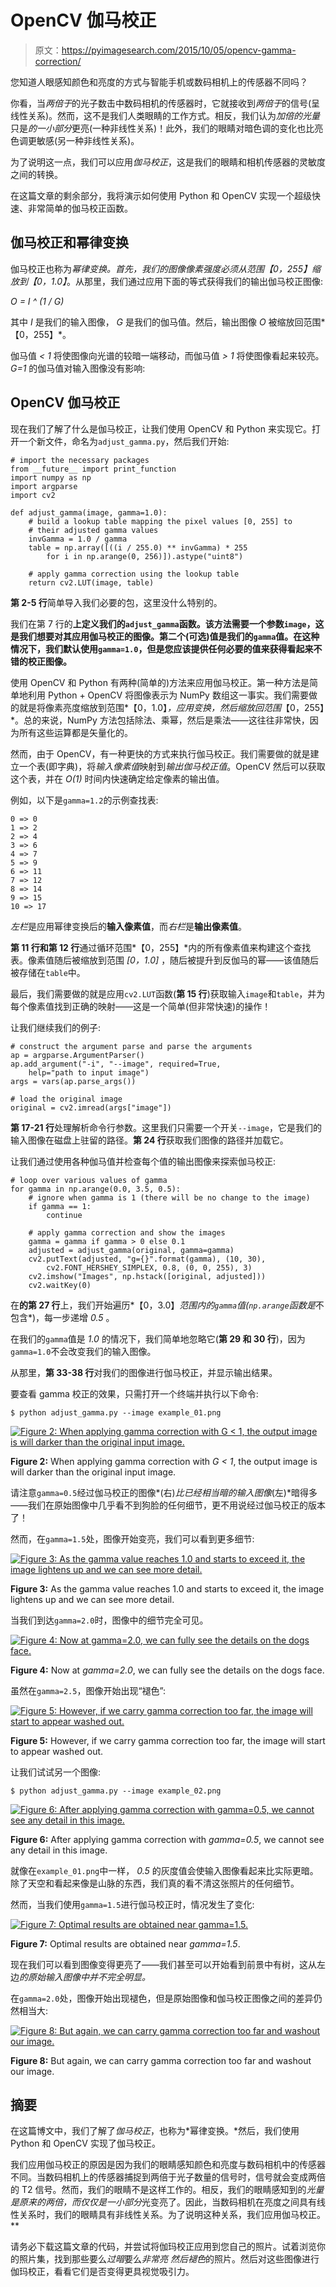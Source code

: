 # OpenCV 伽马校正

> 原文：<https://pyimagesearch.com/2015/10/05/opencv-gamma-correction/>

您知道人眼感知颜色和亮度的方式与智能手机或数码相机上的传感器不同吗？

你看，当*两倍于*的光子数击中数码相机的传感器时，它就接收到*两倍于*的信号(呈线性关系)。然而，这不是我们人类眼睛的工作方式。相反，我们认为*加倍的光量*只是*的一小部分*更亮(一种非线性关系)！此外，我们的眼睛对暗色调的变化也比亮色调更敏感(另一种非线性关系)。

为了说明这一点，我们可以应用*伽马校正*，这是我们的眼睛和相机传感器的灵敏度之间的转换。

在这篇文章的剩余部分，我将演示如何使用 Python 和 OpenCV 实现一个超级快速、非常简单的伽马校正函数。

## 伽马校正和幂律变换

伽马校正也称为*幂律变换。*首先，我们的图像像素强度必须从范围*【0，255】*缩放到*【0，1.0】*。从那里，我们通过应用下面的等式获得我们的输出伽马校正图像:

*O = I ^ (1 / G)*

其中 *I* 是我们的输入图像， *G* 是我们的伽马值。然后，输出图像 *O* 被缩放回范围*【0，255】*。

伽马值 *< 1* 将使图像向光谱的较暗一端移动，而伽马值 *> 1* 将使图像看起来较亮。 *G=1* 的伽马值对输入图像没有影响:

## OpenCV 伽马校正

现在我们了解了什么是伽马校正，让我们使用 OpenCV 和 Python 来实现它。打开一个新文件，命名为`adjust_gamma.py`，然后我们开始:

```
# import the necessary packages
from __future__ import print_function
import numpy as np
import argparse
import cv2

def adjust_gamma(image, gamma=1.0):
	# build a lookup table mapping the pixel values [0, 255] to
	# their adjusted gamma values
	invGamma = 1.0 / gamma
	table = np.array([((i / 255.0) ** invGamma) * 255
		for i in np.arange(0, 256)]).astype("uint8")

	# apply gamma correction using the lookup table
	return cv2.LUT(image, table)

```

**第 2-5 行**简单导入我们必要的包，这里没什么特别的。

我们在第 7 行的**上定义我们的`adjust_gamma`函数。该方法需要一个参数`image`，这是我们想要对其应用伽马校正的图像。第二个(可选)值是我们的`gamma`值。在这种情况下，我们默认使用`gamma=1.0`，但是您应该提供任何必要的值来获得看起来不错的校正图像。**

使用 OpenCV 和 Python 有两种(简单的)方法来应用伽马校正。第一种方法是简单地利用 Python + OpenCV 将图像表示为 NumPy 数组这一事实。我们需要做的就是将像素亮度缩放到范围*【0，1.0】*，应用变换，然后缩放回范围*【0，255】*。总的来说，NumPy 方法包括除法、乘幂，然后是乘法——这往往非常快，因为所有这些运算都是矢量化的。

然而，由于 OpenCV，有一种更快的方式来执行伽马校正。我们需要做的就是建立一个表(即字典)，将*输入像素值*映射到*输出伽马校正值*。OpenCV 然后可以获取这个表，并在 *O(1)* 时间内快速确定给定像素的输出值。

例如，以下是`gamma=1.2`的示例查找表:

```
0 => 0
1 => 2
2 => 4
3 => 6
4 => 7
5 => 9
6 => 11
7 => 12
8 => 14
9 => 15
10 => 17

```

*左栏*是应用幂律变换后的**输入像素值**，而*右栏*是**输出像素值**。

**第 11 行和第 12 行**通过循环范围*【0，255】*内的所有像素值来构建这个查找表。像素值随后被缩放到范围 *[0，1.0]* ，随后被提升到反伽马的幂——该值随后被存储在`table`中。

最后，我们需要做的就是应用`cv2.LUT`函数(**第 15 行**)获取输入`image`和`table`，并为每个像素值找到正确的映射——这是一个简单(但非常快速)的操作！

让我们继续我们的例子:

```
# construct the argument parse and parse the arguments
ap = argparse.ArgumentParser()
ap.add_argument("-i", "--image", required=True,
	help="path to input image")
args = vars(ap.parse_args())

# load the original image
original = cv2.imread(args["image"])

```

**第 17-21 行**处理解析命令行参数。这里我们只需要一个开关`--image`，它是我们的输入图像在磁盘上驻留的路径。**第 24 行**获取我们图像的路径并加载它。

让我们通过使用各种伽马值并检查每个值的输出图像来探索伽马校正:

```
# loop over various values of gamma
for gamma in np.arange(0.0, 3.5, 0.5):
	# ignore when gamma is 1 (there will be no change to the image)
	if gamma == 1:
		continue

	# apply gamma correction and show the images
	gamma = gamma if gamma > 0 else 0.1
	adjusted = adjust_gamma(original, gamma=gamma)
	cv2.putText(adjusted, "g={}".format(gamma), (10, 30),
		cv2.FONT_HERSHEY_SIMPLEX, 0.8, (0, 0, 255), 3)
	cv2.imshow("Images", np.hstack([original, adjusted]))
	cv2.waitKey(0)

```

在**的第 27 行**上，我们开始遍历*【0，3.0】*范围内的`gamma`值(`np.arange`函数是*不包含*)，每一步递增 *0.5* 。

在我们的`gamma`值是 *1.0* 的情况下，我们简单地忽略它(**第 29 和 30 行**)，因为`gamma=1.0`不会改变我们的输入图像。

从那里，**第 33-38 行**对我们的图像进行伽马校正，并显示输出结果。

要查看 gamma 校正的效果，只需打开一个终端并执行以下命令:

```
$ python adjust_gamma.py --image example_01.png

```

[![Figure 2: When applying gamma correction with G < 1, the output image is will darker than the original input image.](img/492d839cce4bab7a473b56b1c168f5ca.png)](https://pyimagesearch.com/wp-content/uploads/2015/09/gamma_correction_example_01_g05.jpg)

**Figure 2:** When applying gamma correction with *G < 1*, the output image is will darker than the original input image.

请注意`gamma=0.5`经过伽马校正的图像*(右)*比已经相当暗的输入图像*(左)*暗得多——我们在原始图像中几乎看不到狗脸的任何细节，更不用说经过伽马校正的版本了！

然而，在`gamma=1.5`处，图像开始变亮，我们可以看到更多细节:

[![Figure 3: As the gamma value reaches 1.0 and starts to exceed it, the image lightens up and we can see more detail.](img/57ca84a4ab5e1ddc1b6ed203bf402cf8.png)](https://pyimagesearch.com/wp-content/uploads/2015/09/gamma_correction_example_01_g15.jpg)

**Figure 3:** As the gamma value reaches 1.0 and starts to exceed it, the image lightens up and we can see more detail.

当我们到达`gamma=2.0`时，图像中的细节完全可见。

[![Figure 4: Now at gamma=2.0, we can fully see the details on the dogs face.](img/bf118155440274300af4e11e06150f05.png)](https://pyimagesearch.com/wp-content/uploads/2015/09/gamma_correction_example_01_g20.jpg)

**Figure 4:** Now at *gamma=2.0*, we can fully see the details on the dogs face.

虽然在`gamma=2.5`，图像开始出现“褪色”:

[![Figure 5: However, if we carry gamma correction too far, the image will start to appear washed out.](img/f17a77da6231644fbf0e8fb2086a5179.png)](https://pyimagesearch.com/wp-content/uploads/2015/09/gamma_correction_example_01_g25.jpg)

**Figure 5:** However, if we carry gamma correction too far, the image will start to appear washed out.

让我们试试另一个图像:

```
$ python adjust_gamma.py --image example_02.png

```

[![Figure 6: After applying gamma correction with gamma=0.5, we cannot see any detail in this image.](img/1eb6af0a4f3e68551c23777ab9e687e5.png)](https://pyimagesearch.com/wp-content/uploads/2015/09/gamma_correction_example_02_g05.jpg)

**Figure 6:** After applying gamma correction with *gamma=0.5*, we cannot see any detail in this image.

就像在`example_01.png`中一样， *0.5* 的灰度值会使输入图像看起来比实际更暗。除了天空和看起来像是山脉的东西，我们真的看不清这张照片的任何细节。

然而，当我们使用`gamma=1.5`进行伽马校正时，情况发生了变化:

[![Figure 7: Optimal results are obtained near gamma=1.5.](img/54af65763356c9438ee0ab618edbaf1c.png)](https://pyimagesearch.com/wp-content/uploads/2015/09/gamma_correction_example_02_g15.jpg)

**Figure 7:** Optimal results are obtained near *gamma=1.5*.

现在我们可以看到图像变得更亮了——我们甚至可以开始看到前景中有树，这从左边*的原始输入图像中并不完全明显。*

在`gamma=2.0`处，图像开始出现褪色，但是原始图像和伽马校正图像之间的差异仍然相当大:

[![Figure 8: But again, we can carry gamma correction too far and washout our image.](img/9b424776ac7107e9dc13f5bc47753e88.png)](https://pyimagesearch.com/wp-content/uploads/2015/09/gamma_correction_example_02_g20.jpg)

**Figure 8:** But again, we can carry gamma correction too far and washout our image.

## 摘要

在这篇博文中，我们了解了*伽马校正*，也称为*幂律变换。*然后，我们使用 Python 和 OpenCV 实现了伽马校正。

我们应用伽马校正的原因是因为我们的眼睛感知颜色和亮度与数码相机中的传感器不同。当数码相机上的传感器捕捉到两倍于光子数量的信号时，信号就会变成两倍的 T2 信号。然而，我们的眼睛不是这样工作的。相反，我们的眼睛感知到的*光量是原来的两倍，而仅仅是一小部分*光变亮了。因此，当数码相机在亮度之间具有线性关系时，我们的眼睛具有非线性关系。为了说明这种关系，我们应用伽马校正。**

请务必下载这篇文章的代码，并尝试将伽玛校正应用到您自己的照片。试着浏览你的照片集，找到那些要么*过暗*要么*非常亮* *然后褪色*的照片。然后对这些图像进行伽玛校正，看看它们是否变得更具视觉吸引力。